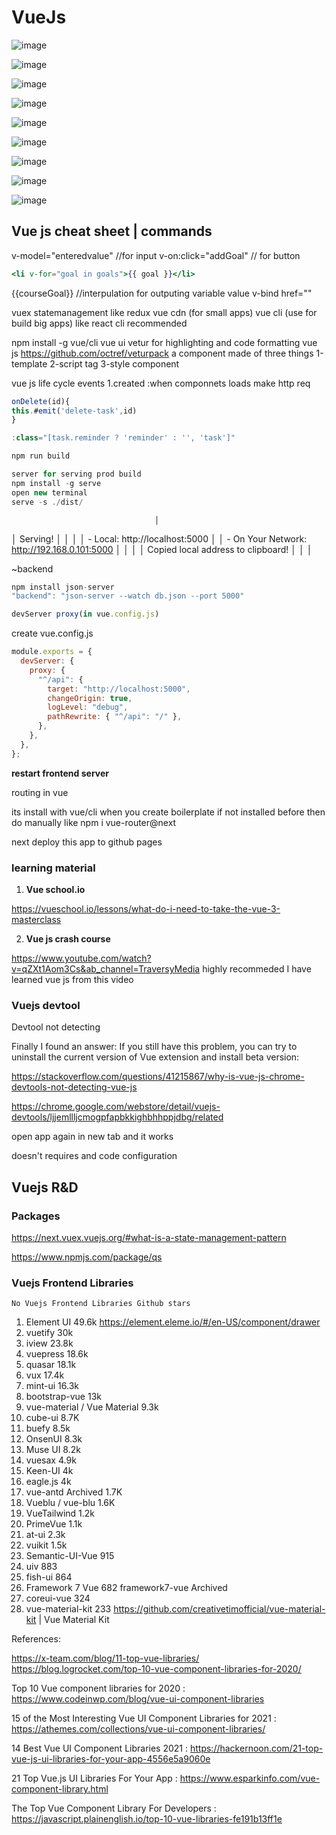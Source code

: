 # VueJs

![image](./images/image8.png)

![image](./images/image7.png)

![image](./images/image1.png)

![image](./images/image2.png)

![image](./images/image9.png)

![image](./images/image4.png)

![image](./images/image6.png)

![image](./images/image5.png)

![image](./images/image3.png)

## Vue js cheat sheet | commands

v-model="enteredvalue" //for input
v-on:click="addGoal" // for button

```jsx showLineNumbers
<li v-for="goal in goals">{{ goal }}</li>
```

{{courseGoal}} //interpulation for outputing variable value
v-bind href=""

vuex statemanagement like redux
vue cdn (for small apps)
vue cli (use for build big apps) like react cli recommended

npm install -g vue/cli
vue ui
vetur for highlighting and code formatting vue js
https://github.com/octref/veturpack
a component made of three things
1-template
2-script tag
3-style component

vue js life cycle events
1.created :when componnets loads make http req

```jsx showLineNumbers
onDelete(id){
this.#emit('delete-task',id)
}

:class="[task.reminder ? 'reminder' : '', 'task']"

npm run build

server for serving prod build
npm install -g serve
open new terminal
serve -s ./dist/
```

                                    │

│ Serving! │
│ │
│ - Local: http://localhost:5000 │
│ - On Your Network: http://192.168.0.101:5000 │
│ │
│ Copied local address to clipboard! │
│ │

~backend

```jsx showLineNumbers
npm install json-server
"backend": "json-server --watch db.json --port 5000"

devServer proxy(in vue.config.js)
```

create vue.config.js

```jsx showLineNumbers
module.exports = {
  devServer: {
    proxy: {
      "^/api": {
        target: "http://localhost:5000",
        changeOrigin: true,
        logLevel: "debug",
        pathRewrite: { "^/api": "/" },
      },
    },
  },
};
```

**restart frontend server**

routing in vue

its install with vue/cli when you create boilerplate
if not installed before then do manually like
npm i vue-router@next

next deploy this app to github pages

### learning material

1. **Vue school.io**

https://vueschool.io/lessons/what-do-i-need-to-take-the-vue-3-masterclass

2. **Vue js crash course**

https://www.youtube.com/watch?v=qZXt1Aom3Cs&ab_channel=TraversyMedia highly recommeded I have learned vue js from this video

### Vuejs devtool

Devtool not detecting

Finally I found an answer: If you still have this problem, you can try to uninstall the current version of Vue extension and install beta version:

https://stackoverflow.com/questions/41215867/why-is-vue-js-chrome-devtools-not-detecting-vue-js

https://chrome.google.com/webstore/detail/vuejs-devtools/ljjemllljcmogpfapbkkighbhhppjdbg/related

open app again in new tab and it works

doesn't requires and code configuration

## Vuejs R&D

### Packages

https://next.vuex.vuejs.org/#what-is-a-state-management-pattern

https://www.npmjs.com/package/qs

### Vuejs Frontend Libraries

`No Vuejs Frontend Libraries Github stars`

1. Element UI 49.6k https://element.eleme.io/#/en-US/component/drawer
2. vuetify 30k
3. iview 23.8k
4. vuepress 18.6k
5. quasar 18.1k
6. vux 17.4k
7. mint-ui 16.3k
8. bootstrap-vue 13k
9. vue-material / Vue Material 9.3k
10. cube-ui 8.7K
11. buefy 8.5k
12. OnsenUI 8.3k
13. Muse UI 8.2k
14. vuesax 4.9k
15. Keen-UI 4k
16. eagle.js 4k
17. vue-antd Archived 1.7K
18. Vueblu / vue-blu 1.6K
19. VueTailwind 1.2k
20. PrimeVue 1.1k
21. at-ui 2.3k
22. vuikit 1.5k
23. Semantic-UI-Vue 915
24. uiv 883
25. fish-ui 864
26. Framework 7 Vue 682 framework7-vue Archived
27. coreui-vue 324
28. vue-material-kit 233 https://github.com/creativetimofficial/vue-material-kit | Vue Material Kit

References:

https://x-team.com/blog/11-top-vue-libraries/
https://blog.logrocket.com/top-10-vue-component-libraries-for-2020/

Top 10 Vue component libraries for 2020 : https://www.codeinwp.com/blog/vue-ui-component-libraries

15 of the Most Interesting Vue UI Component Libraries for 2021 : https://athemes.com/collections/vue-ui-component-libraries/

14 Best Vue UI Component Libraries 2021 : https://hackernoon.com/21-top-vue-js-ui-libraries-for-your-app-4556e5a9060e

21 Top Vue.js UI Libraries For Your App : https://www.esparkinfo.com/vue-component-library.html

The Top Vue Component Library For Developers :
https://javascript.plainenglish.io/top-10-vue-libraries-fe191b13ff1e
